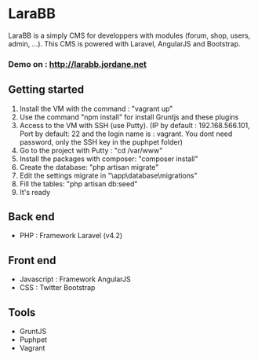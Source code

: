 LaraBB 
=========

LaraBB is a simply CMS for developpers with modules (forum, shop, users, admin, ...). 
This CMS is powered with Laravel, AngularJS and Bootstrap.

### Demo on : http://larabb.jordane.net

## Getting started

 1. Install the VM with the command : "vagrant up"
 2. Use the command "npm install" for install Gruntjs and these plugins
 3. Access to the VM with SSH (use Putty). (IP by default : 192.168.566.101, Port by default: 22 and the login name is : vagrant. You dont need password, only the SSH key in the puphpet folder)
 4. Go to the project with Putty : "cd /var/www"
 5. Install the packages with composer: "composer install"
 6. Create the database: "php artisan migrate"
 7. Edit the settings migrate in "\app\database\migrations"
 8. Fill the tables: "php artisan db:seed"
 9. It's ready


## Back end

* PHP : Framework Laravel (v4.2)


## Front end

* Javascript : Framework AngularJS
* CSS : Twitter Bootstrap


## Tools

* GruntJS
* Puphpet
* Vagrant
